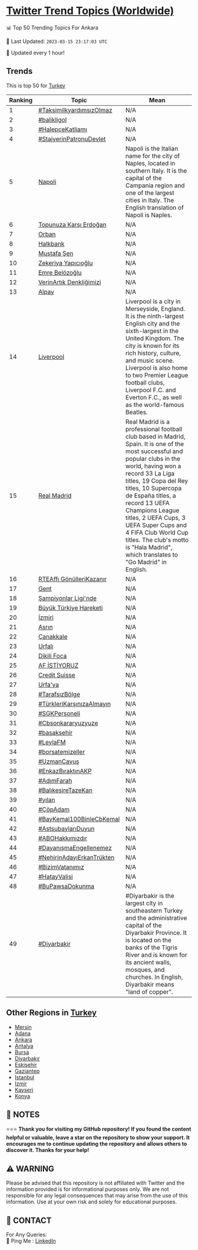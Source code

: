 [Twitter Trend Topics (Worldwide)](https://github.com/ErcinDedeoglu/Twitter-Trend-Topics)
==========


📊 Top 50 Trending Topics For Ankara

📆 Last Updated: `2023-03-15 23:17:03 UTC`

🔧 Updated every 1 hour!


## Trends

This is top 50 for [Turkey](</Turkey>)

| Ranking | Topic | Mean |
| ------- | ------------ | ------------ |
| 1 | [#TaksimilkyardımsızOlmaz](http://twitter.com/search?q=%23Taksimilkyard%c4%b1ms%c4%b1zOlmaz) | N/A |
| 2 | [#balikligol](http://twitter.com/search?q=%23balikligol) | N/A |
| 3 | [#HalepceKatliamı](http://twitter.com/search?q=%23HalepceKatliam%c4%b1) | N/A |
| 4 | [#StajyerinPatronuDevlet](http://twitter.com/search?q=%23StajyerinPatronuDevlet) | N/A |
| 5 | [Napoli](http://twitter.com/search?q=Napoli) | Napoli is the Italian name for the city of Naples, located in southern Italy. It is the capital of the Campania region and one of the largest cities in Italy. The English translation of Napoli is Naples. |
| 6 | [Topunuza Karşı Erdoğan](http://twitter.com/search?q=Topunuza+Kar%c5%9f%c4%b1+Erdo%c4%9fan) | N/A |
| 7 | [Orban](http://twitter.com/search?q=Orban) | N/A |
| 8 | [Halkbank](http://twitter.com/search?q=Halkbank) | N/A |
| 9 | [Mustafa Şen](http://twitter.com/search?q=Mustafa+%c5%9een) | N/A |
| 10 | [Zekeriya Yapıcıoğlu](http://twitter.com/search?q=Zekeriya+Yap%c4%b1c%c4%b1o%c4%9flu) | N/A |
| 11 | [Emre Belözoğlu](http://twitter.com/search?q=Emre+Bel%c3%b6zo%c4%9flu) | N/A |
| 12 | [VerinArtık Denkliğimizi](http://twitter.com/search?q=VerinArt%c4%b1k+Denkli%c4%9fimizi) | N/A |
| 13 | [Alpay](http://twitter.com/search?q=Alpay) | N/A |
| 14 | [Liverpool](http://twitter.com/search?q=Liverpool) | Liverpool is a city in Merseyside, England. It is the ninth-largest English city and the sixth-largest in the United Kingdom. The city is known for its rich history, culture, and music scene. Liverpool is also home to two Premier League football clubs, Liverpool F.C. and Everton F.C., as well as the world-famous Beatles. |
| 15 | [Real Madrid](http://twitter.com/search?q=Real+Madrid) | Real Madrid is a professional football club based in Madrid, Spain. It is one of the most successful and popular clubs in the world, having won a record 33 La Liga titles, 19 Copa del Rey titles, 10 Supercopa de España titles, a record 13 UEFA Champions League titles, 2 UEFA Cups, 3 UEFA Super Cups and 4 FIFA Club World Cup titles. The club's motto is "Hala Madrid", which translates to "Go Madrid" in English. |
| 16 | [RTEAffı GönülleriKazanır](http://twitter.com/search?q=RTEAff%c4%b1+G%c3%b6n%c3%bclleriKazan%c4%b1r) | N/A |
| 17 | [Gent](http://twitter.com/search?q=Gent) | N/A |
| 18 | [Şampiyonlar Ligi'nde](http://twitter.com/search?q=%c5%9eampiyonlar+Ligi%27nde) | N/A |
| 19 | [Büyük Türkiye Hareketi](http://twitter.com/search?q=B%c3%bcy%c3%bck+T%c3%bcrkiye+Hareketi) | N/A |
| 20 | [İzmiri](http://twitter.com/search?q=%c4%b0zmiri) | N/A |
| 21 | [Asrın](http://twitter.com/search?q=Asr%c4%b1n) | N/A |
| 22 | [Çanakkale](http://twitter.com/search?q=%c3%87anakkale) | N/A |
| 23 | [Urfalı](http://twitter.com/search?q=Urfal%c4%b1) | N/A |
| 24 | [Dikili Foca](http://twitter.com/search?q=Dikili+Foca) | N/A |
| 25 | [AF İSTİYORUZ](http://twitter.com/search?q=AF+%c4%b0ST%c4%b0YORUZ) | N/A |
| 26 | [Credit Suisse](http://twitter.com/search?q=Credit+Suisse) | N/A |
| 27 | [Urfa'ya](http://twitter.com/search?q=Urfa%27ya) | N/A |
| 28 | [#TarafsızBölge](http://twitter.com/search?q=%23Tarafs%c4%b1zB%c3%b6lge) | N/A |
| 29 | [#TürkleriKarşınızaAlmayın](http://twitter.com/search?q=%23T%c3%bcrkleriKar%c5%9f%c4%b1n%c4%b1zaAlmay%c4%b1n) | N/A |
| 30 | [#SGKPersoneli](http://twitter.com/search?q=%23SGKPersoneli) | N/A |
| 31 | [#Cbsonkararyuzyuze](http://twitter.com/search?q=%23Cbsonkararyuzyuze) | N/A |
| 32 | [#basaksehir](http://twitter.com/search?q=%23basaksehir) | N/A |
| 33 | [#LeylaFM](http://twitter.com/search?q=%23LeylaFM) | N/A |
| 34 | [#borsatemizeller](http://twitter.com/search?q=%23borsatemizeller) | N/A |
| 35 | [#UzmanÇavuş](http://twitter.com/search?q=%23Uzman%c3%87avu%c5%9f) | N/A |
| 36 | [#EnkazBıraktınAKP](http://twitter.com/search?q=%23EnkazB%c4%b1rakt%c4%b1nAKP) | N/A |
| 37 | [#AdımFarah](http://twitter.com/search?q=%23Ad%c4%b1mFarah) | N/A |
| 38 | [#BalıkesireTazeKan](http://twitter.com/search?q=%23Bal%c4%b1kesireTazeKan) | N/A |
| 39 | [#yılan](http://twitter.com/search?q=%23y%c4%b1lan) | N/A |
| 40 | [#ÇöpAdam](http://twitter.com/search?q=%23%c3%87%c3%b6pAdam) | N/A |
| 41 | [#BayKemal100BinleCbKemal](http://twitter.com/search?q=%23BayKemal100BinleCbKemal) | N/A |
| 42 | [#AstsubaylarıDuyun](http://twitter.com/search?q=%23Astsubaylar%c4%b1Duyun) | N/A |
| 43 | [#ABOHakkımızdır](http://twitter.com/search?q=%23ABOHakk%c4%b1m%c4%b1zd%c4%b1r) | N/A |
| 44 | [#DayanışmaEngellenemez](http://twitter.com/search?q=%23Dayan%c4%b1%c5%9fmaEngellenemez) | N/A |
| 45 | [#NehirinAdayıErkanTrükten](http://twitter.com/search?q=%23NehirinAday%c4%b1ErkanTr%c3%bckten) | N/A |
| 46 | [#BizimVatanımız](http://twitter.com/search?q=%23BizimVatan%c4%b1m%c4%b1z) | N/A |
| 47 | [#HatayValisi](http://twitter.com/search?q=%23HatayValisi) | N/A |
| 48 | [#BuPawsaDokunma](http://twitter.com/search?q=%23BuPawsaDokunma) | N/A |
| 49 | [#Diyarbakir](http://twitter.com/search?q=%23Diyarbakir) | #Diyarbakir is the largest city in southeastern Turkey and the administrative capital of the Diyarbakir Province. It is located on the banks of the Tigris River and is known for its ancient walls, mosques, and churches. In English, Diyarbakir means "land of copper". |



## Other Regions in [Turkey](</Turkey>)

* [Mersin](</Turkey/Mersin.md>)
* [Adana](</Turkey/Adana.md>)
* [Ankara](</Turkey/Ankara.md>)
* [Antalya](</Turkey/Antalya.md>)
* [Bursa](</Turkey/Bursa.md>)
* [Diyarbakır](</Turkey/Diyarbakır.md>)
* [Eskişehir](</Turkey/Eskişehir.md>)
* [Gaziantep](</Turkey/Gaziantep.md>)
* [Istanbul](</Turkey/Istanbul.md>)
* [Izmir](</Turkey/Izmir.md>)
* [Kayseri](</Turkey/Kayseri.md>)
* [Konya](</Turkey/Konya.md>)



## 📝 NOTES

⭐⭐⭐ **Thank you for visiting my GitHub repository! If you found the content helpful or valuable, leave a star on the repository to show your support. It encourages me to continue updating the repository and allows others to discover it. Thanks for your help!**


## ⚠️ WARNING

Please be advised that this repository is not affiliated with Twitter and the information provided is for informational purposes only. We are not responsible for any legal consequences that may arise from the use of this information. Use at your own risk and solely for educational purposes.


## 📨 CONTACT

 For Any Queries:  
            🏓 Ping Me : [LinkedIn](https://www.linkedin.com/in/ercindedeoglu/)
